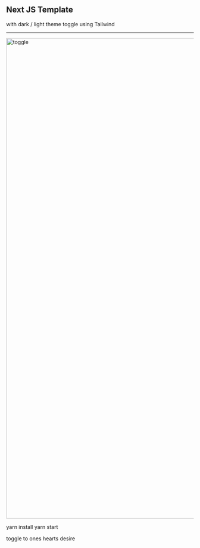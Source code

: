 ## Next JS Template
with dark / light theme toggle using Tailwind<hr>
<img width="1292" alt="toggle" src="https://github.com/sudo-self/light-dark/assets/119916323/5a850b04-a2d3-4f6a-a69a-4477b119c0aa">

yarn install
yarn start

toggle to ones hearts desire
